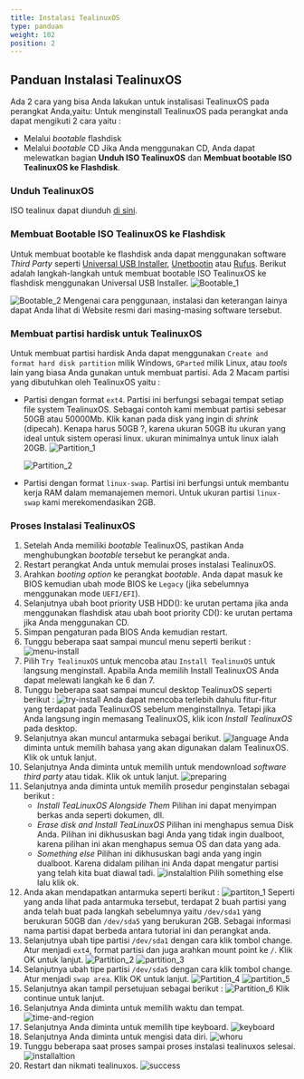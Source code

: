 ```yaml
---
title: Instalasi TealinuxOS
type: panduan
weight: 102
position: 2
---
```



## Panduan Instalasi TealinuxOS
Ada 2 cara yang bisa Anda lakukan untuk instalisasi TealinuxOS pada perangkat Anda,yaitu:
Untuk menginstall TealinuxOS pada perangkat anda dapat mengikuti 2 cara yaitu :
- Melalui _bootable_ flashdisk
- Melalui _bootable_ CD
Jika Anda menggunakan CD, Anda dapat melewatkan bagian **Unduh ISO TealinuxOS** dan **Membuat bootable ISO TealinuxOS ke Flashdisk**.

### Unduh TealinuxOS
ISO tealinux dapat diunduh [di sini](http://pinguin.dinus.ac.id/iso/tealinuxos/).

### Membuat Bootable ISO TealinuxOS ke Flashdisk
Untuk membuat bootable ke flashdisk anda dapat menggunakan software _Third Party_ seperti [Universal USB Installer](https://universal-usb-installer.en.uptodown.com), [Unetbootin](http://unetbootin.github.io) atau [Rufus](https://rufus.akeo.ie/). Berikut adalah langkah-langkah untuk membuat bootable ISO TealinuxOS ke flashdisk menggunakan Universal USB Installer.
![Bootable_1](https://cloud.githubusercontent.com/assets/22718275/23578142/c4eae682-0102-11e7-9d76-69cd286a4406.png)

![Bootable_2](https://cloud.githubusercontent.com/assets/22718275/23578146/d6ebc932-0102-11e7-94c9-993dee8bcbe2.png)
Mengenai cara penggunaan, instalasi dan keterangan lainya dapat Anda lihat di Website resmi dari masing-masing software tersebut.

### Membuat partisi hardisk untuk TealinuxOS
Untuk membuat partisi hardisk Anda dapat menggunakan `Create and format hard disk partition` milik Windows, `GParted` milik Linux, atau _tools_ lain yang biasa Anda gunakan untuk membuat partisi.
Ada 2 Macam partisi yang dibutuhkan oleh TealinuxOS yaitu :
- Partisi dengan format `ext4`. Partisi ini berfungsi sebagai tempat setiap file system TealinuxOS.
  Sebagai contoh kami membuat partisi sebesar 50GB atau 50000Mb. Klik kanan pada disk yang ingin di _shrink_ (dipecah). Kenapa harus 50GB ?, karena ukuran 50GB itu ukuran yang ideal untuk sistem operasi linux. ukuran minimalnya untuk linux ialah 20GB.
  ![Partition_1](https://cloud.githubusercontent.com/assets/22718275/23578147/e2c49112-0102-11e7-868e-611db63be0a2.png)

  ![Partition_2](https://cloud.githubusercontent.com/assets/22718275/23578150/f11bd6d0-0102-11e7-815c-b4648866def9.png)

- Partisi dengan format `linux-swap`. Partisi ini berfungsi untuk membantu kerja RAM dalam memanajemen memori.
  Untuk ukuran partisi `linux-swap` kami merekomendasikan 2GB.


### Proses Instalasi TealinuxOS
1. Setelah Anda memiliki _bootable_ TealinuxOS, pastikan Anda menghubungkan _bootable_ tersebut ke perangkat anda.
2. Restart perangkat Anda untuk memulai proses instalasi TealinuxOS.
3. Arahkan _booting option_ ke perangkat _bootable_. Anda dapat masuk ke BIOS kemudian ubah mode BIOS ke `Legacy` (jika sebelumnya menggunakan mode `UEFI/EFI`).
4. Selanjutnya ubah boot priority USB HDD(): ke urutan pertama jika anda menggunakan flashdisk atau ubah boot priority CD(): ke urutan pertama jika Anda menggunakan CD.
5. Simpan pengaturan pada BIOS Anda kemudian restart.
6. Tunggu beberapa saat sampai muncul menu seperti berikut :
   ![menu-install](https://cloud.githubusercontent.com/assets/22718275/23685947/5be6f430-03d9-11e7-89c0-d55cfb593f9e.png)
7. Pilih `Try TealinuxOS` untuk mencoba atau `Install TealinuxOS` untuk langsung menginstall. Apabila Anda memilih Install TealinuxOS Anda dapat melewati langkah ke 6 dan 7.
8. Tunggu beberapa saat sampai muncul desktop TealinuxOS seperti berikut :
   ![try-install](https://cloud.githubusercontent.com/assets/22718275/23685964/736151be-03d9-11e7-9b11-23af4063ab3b.png)
   Anda dapat mencoba terlebih dahulu fitur-fitur yang terdapat pada TealinuxOS sebelum menginstallnya. Tetapi jika Anda langsung ingin memasang TealinuxOS, klik icon _Install TealinuxOS_ pada desktop.
9. Selanjutnya akan muncul antarmuka sebagai berikut.
   ![language](https://cloud.githubusercontent.com/assets/22718275/23685988/96e996fa-03d9-11e7-9cc0-b5664ed27a17.png)
   Anda diminta untuk memilih bahasa yang akan digunakan dalam TealinuxOS. Klik ok untuk lanjut.
11. Selanjutnya Anda diminta untuk memilih untuk mendownload _software third party_ atau tidak. Klik ok untuk lanjut.
    ![preparing](https://cloud.githubusercontent.com/assets/22718275/23685998/a811ae18-03d9-11e7-8c6f-1900f9a85b7d.png)
12. Selanjutnya anda diminta untuk memilih prosedur penginstalan sebagai berikut :
    - _Install TeaLinuxOS Alongside Them_
      Pilihan ini dapat menyimpan berkas anda seperti dokumen, dll.
    - _Erase disk and Install TeaLinuxOS_
      Pilihan ini menghapus semua Disk Anda. Pilihan ini dikhususkan bagi Anda yang tidak ingin dualboot, karena pilihan ini akan menghapus semua OS dan data yang ada.
    - _Something else_
      Pilihan ini dikhususkan bagi anda yang ingin dualboot. Karena didalam pilihan ini Anda dapat mengatur partisi yang telah kita buat diawal tadi.
    ![instalaltion](https://cloud.githubusercontent.com/assets/22718275/23686028/cd308aac-03d9-11e7-9fa7-217fd1f7ac08.png)
    Pilih something else lalu klik ok.
13. Anda akan mendapatkan antarmuka seperti berikut :
    ![partiton_1](https://cloud.githubusercontent.com/assets/22718275/23686041/e39d8f38-03d9-11e7-8836-e749fb8b0794.png)
    Seperti yang anda lihat pada antarmuka tersebut, terdapat 2 buah partisi yang anda telah buat pada langkah sebelumnya yaitu `/dev/sda1` yang berukuran 50GB dan `/dev/sda5` yang berukuran 2GB. Sebagai informasi nama partisi dapat berbeda antara tutorial ini dan perangkat anda.
14. Selanjutnya ubah tipe partisi `/dev/sda1` dengan cara klik tombol change. Atur menjadi `ext4`, format partisi dan juga arahkan mount point ke `/`. Klik OK untuk lanjut.
    ![Partition_2](https://cloud.githubusercontent.com/assets/22718275/23686049/f5030230-03d9-11e7-8834-7ecac4b9b6bb.png)
    ![partition_3](https://cloud.githubusercontent.com/assets/22718275/23686061/03f969f0-03da-11e7-8bda-eb56c7c8cf04.png)
15. Selanjutnya ubah tipe partisi `/dev/sda5` dengan cara klik tombol change. Atur menjadi `swap area`. Klik OK untuk lanjut.
    ![Partition_4](https://cloud.githubusercontent.com/assets/22718275/23686081/1fbf6266-03da-11e7-8daa-4a60c06703e5.png)
    ![partition_5](https://cloud.githubusercontent.com/assets/22718275/23686146/6dbf052a-03da-11e7-85e3-e844b273f694.png)
16. Selanjutnya akan tampil persetujuan sebagai berikut :
    ![Partition_6](https://cloud.githubusercontent.com/assets/22718275/23686161/857a51e2-03da-11e7-8011-a9fb063761b4.png)
    Klik continue untuk lanjut.
17. Selanjutnya Anda diminta untuk memilih waktu dan tempat.
    ![time-and-region](https://cloud.githubusercontent.com/assets/22718275/23686187/a58ca03e-03da-11e7-827a-01f86abe8ec3.png)
18. Selanjutnya Anda diminta untuk memilih tipe keyboard.
    ![keyboard](https://cloud.githubusercontent.com/assets/22718275/23686208/b682f4ce-03da-11e7-8dcb-85c8ef2cbbad.png)
19. Selanjutnya Anda diminta untuk mengisi data diri.
    ![whoru](https://cloud.githubusercontent.com/assets/22718275/23686238/d5fdd5e4-03da-11e7-8387-626587c4ede8.png)
20. Tunggu beberapa saat proses sampai proses instalasi tealinuxos selesai.
    ![installaltion](https://cloud.githubusercontent.com/assets/22718275/23686286/31ab73ec-03db-11e7-8292-173401c6851a.png)
21. Restart dan nikmati tealinuxos.
    ![success](https://cloud.githubusercontent.com/assets/22718275/23686381/df3fda20-03db-11e7-9ee1-a811f1646f36.png)
